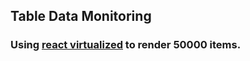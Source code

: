 ## Table Data Monitoring

### Using [react virtualized](https://github.com/bvaughn/react-virtualized) to render 50000 items.